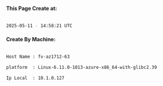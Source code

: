 
   
#### This Page Create at:

```bash

2025-05-11 - 14:58:21 UTC

```

#### Create By Machine:

```bash

Host Name : fv-az1712-63

platform  : Linux-6.11.0-1013-azure-x86_64-with-glibc2.39

Ip Local  : 10.1.0.127

```

